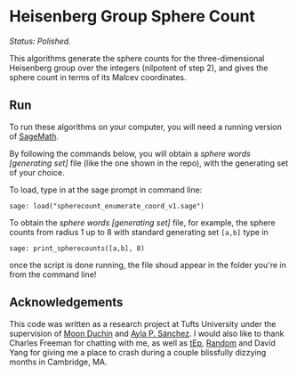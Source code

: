 # Heisenberg Group Sphere Count

*Status: Polished.*

This algorithms generate the sphere counts for the three-dimensional Heisenberg group over the integers (nilpotent of step 2), and gives the sphere count in terms of its Malcev coordinates. 

## Run 
To run these algorithms on your computer, you will need a running version of [SageMath](http://www.sagemath.org/).

By following the commands below, you will obtain a *sphere words [generating set]* file (like the one shown in the repo), with the generating set of your choice.

To load, type in at the sage prompt in command line:
```
sage: load("spherecount_enumerate_coord_v1.sage")

```
To obtain the *sphere words [generating set]* file, for example, the sphere counts from radius 1 up to 8 with standard generating set ```[a,b]``` type in

```
sage: print_spherecounts([a,b], 8)
```
once the script is done running, the file shoud appear in the folder you're in from the command line!

## Acknowledgements

This code was written as a research project at Tufts University under the supervision of [Moon Duchin](http://mduchin.math.tufts.edu/) and [Ayla P. Sánchez](http://www.asanchezmath.com/). I would also like to thank Charles Freeman for chatting with me, as well as [tEp](http://tep.mit.edu/), [Random](http://web.mit.edu/random-hall/www/) and David Yang for giving me a place to crash during a couple blissfully dizzying months in Cambridge, MA. 
